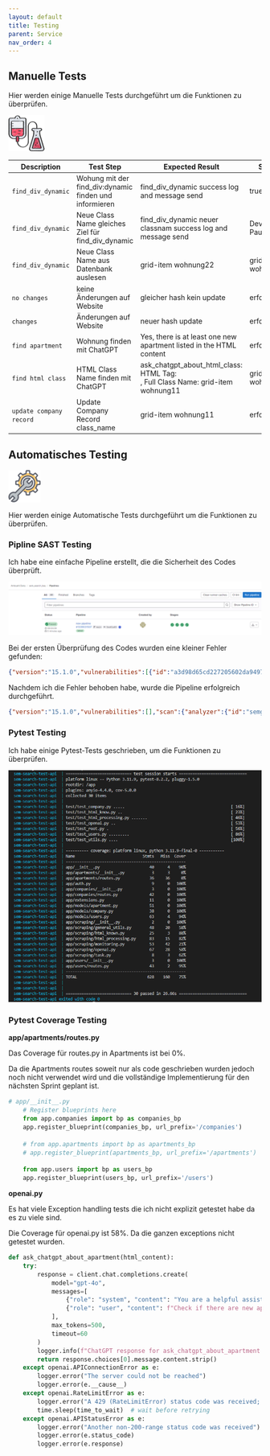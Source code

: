 ```yaml
---
layout: default
title: Testing
parent: Service
nav_order: 4
---
```


## Manuelle Tests

Hier werden einige Manuelle Tests durchgeführt um die Funktionen zu überprüfen.

![Testing](../img/testing.png)

| Description | Test Step | Expected Result | Status | Screen |
| ---         | ---       | ---             | ---    |  ---   |
| `find_div_dynamic`| Wohung mit der find_div:dynamic finden und informieren | find_div_dynamic success log and message send  | true | [Screenshot](../img/testing/find_div_dynamic.png) |
| `find_div_dynamic`| Neue Class Name gleiches Ziel für find_div_dynamic | find_div_dynamic neuer classnam success log and message send  | Device Paused | [Screenshot](../img/testing/find_div_dynamic2.png) |
| `find_div_dynamic`| Neue Class Name aus Datenbank auslesen | grid-item wohnung22  | grid-item wohnung22 | [Screenshot](../img/testing/find_div_dynamic3.png) |
| `no changes`| keine Änderungen auf Website | gleicher hash kein update  | erfolgreich | [Screenshot](../img/testing/same_hash.png) |
| `changes`| Änderungen auf Website | neuer hash update  | erfolgreich | [Screenshot](../img/testing/new_hash.png) |
| `find apartment` | Wohnung finden mit ChatGPT | Yes, there is at least one new apartment listed in the HTML content  | erfolgreich | [Screenshot](../img/testing/chat_gpt_response.png) |
| `find html class` | HTML Class Name finden mit ChatGPT | ask_chatgpt_about_html_class: HTML Tag: <div>, Full Class Name: grid-item wohnung11  | grid-item wohnung22 | [Screenshot](../img/testing/chat_gpt_response_html.png) |
| `update company record` | Update Company Record class_name | grid-item wohnung11  | erfolgreich | [Screenshot](../img/testing/chat_gpt_response_html_updatet.png) |

## Automatisches Testing

![Testing](../img/testing2.png)

Hier werden einige Automatische Tests durchgeführt um die Funktionen zu überprüfen.

### Pipline SAST Testing

Ich habe eine einfache Pipeline erstellt, die die Sicherheit des Codes überprüft.

![GitLab Pipeline](../img/testing/pipline_sast1.png)

Bei der ersten Überprüfung des Codes wurden eine kleiner Fehler gefunden:

```json
{"version":"15.1.0","vulnerabilities":[{"id":"a3d98d65cd227205602da94970e6098191dae34a783d29c820e7077746722811","category":"sast","name":"Uncontrolled resource consumption","description":"The application was found using the `requests` module without configuring a timeout value for\nconnections. This could lead to uncontrolled resource consumption where the application could\nrun out of\nsocket descriptors, effectively causing a Denial of Service (DoS).\n\nTo remediate this issue, pass in a `timeout=` argument to each `requests` call.\n\nExample using a timeout for an HTTP GET request:\n```\n# Issue a GET request to https://example.com with a timeout of 10 seconds\nresponse = requests.get('https://example.com', timeout=10)\n# Work with the response object\n# ...\n```\n\nFor more information on using the requests module see:\n- https://requests.readthedocs.io/en/latest/api/\n","cve":"semgrep_id:bandit.B113:94:94","severity":"Medium","scanner":{"id":"semgrep","name":"Semgrep"},"location":{"file":"app/scraping/general_utils.py","start_line":94},"identifiers":[{"type":"semgrep_id","name":"bandit.B113","value":"bandit.B113","url":"https://semgrep.dev/r/gitlab.bandit.B113"},{"type":"cwe","name":"CWE-400","value":"400","url":"https://cwe.mitre.org/data/definitions/400.html"},{"type":"owasp","name":"A05:2021 - Security Misconfiguration","value":"A05:2021"},{"type":"owasp","name":"A6:2017 - Security Misconfiguration","value":"A6:2017"},{"type":"bandit_test_id","name":"Bandit Test ID B113","value":"B113"}]}],"scan":{"analyzer":{"id":"semgrep","name":"Semgrep","url":"https://gitlab.com/gitlab-org/security-products/analyzers/semgrep","vendor":{"name":"GitLab"},"version":"5.3.0"},"scanner":{"id":"semgrep","name":"Semgrep","url":"https://github.com/returntocorp/semgrep","vendor":{"name":"GitLab"},"version":"1.72.0"},"type":"sast","start_time":"2024-06-19T13:39:21","end_time":"2024-06-19T13:39:33","status":"success"}}
```

Nachdem ich die Fehler behoben habe, wurde die Pipeline erfolgreich durchgeführt.

```json
{"version":"15.1.0","vulnerabilities":[],"scan":{"analyzer":{"id":"semgrep","name":"Semgrep","url":"https://gitlab.com/gitlab-org/security-products/analyzers/semgrep","vendor":{"name":"GitLab"},"version":"5.3.0"},"scanner":{"id":"semgrep","name":"Semgrep","url":"https://github.com/returntocorp/semgrep","vendor":{"name":"GitLab"},"version":"1.72.0"},"type":"sast","start_time":"2024-06-19T13:51:37","end_time":"2024-06-19T13:51:49","status":"success"}}

```

### Pytest Testing

Ich habe einige Pytest-Tests geschrieben, um die Funktionen zu überprüfen.

![Pytest](../img/testing/py_testingpng.png)

### Pytest Coverage Testing

**app/apartments/routes.py**

Das Coverage für routes.py in Apartments ist bei 0%.

Da die Apartments routes soweit nur als code geschrieben wurden jedoch noch nicht verwendet wird und die vollständige Implementierung für den nächsten Sprint geplant ist.

```python
# app/__init__.py
    # Register blueprints here
    from app.companies import bp as companies_bp
    app.register_blueprint(companies_bp, url_prefix='/companies')

    # from app.apartments import bp as apartments_bp
    # app.register_blueprint(apartments_bp, url_prefix='/apartments')

    from app.users import bp as users_bp
    app.register_blueprint(users_bp, url_prefix='/users')
```

**openai.py**

Es hat viele Exception handling tests die ich nicht explizit getestet habe da es zu viele sind.

Die Coverage für openai.py ist 58%. Da die ganzen exceptions nicht getestet wurden.

```python
def ask_chatgpt_about_apartment(html_content):
    try:
        response = client.chat.completions.create(
            model="gpt-4o",
            messages=[
                {"role": "system", "content": "You are a helpful assistant skilled in parsing HTML content."},
                {"role": "user", "content": f"Check if there are new apartments listed in the following HTML content:\n{html_content} and respond in the format 'yes apartment found or no apartment found'."}
            ],
            max_tokens=500,
            timeout=60
        )
        logger.info(f"ChatGPT response for ask_chatgpt_about_apartment: {response.choices[0].message.content.strip()}")
        return response.choices[0].message.content.strip()
    except openai.APIConnectionError as e:
        logger.error("The server could not be reached")
        logger.error(e.__cause__)
    except openai.RateLimitError as e:
        logger.error("A 429 (RateLimitError) status code was received; we should back off a bit.")
        time.sleep(time_to_wait)  # wait before retrying
    except openai.APIStatusError as e:
        logger.error("Another non-200-range status code was received")
        logger.error(e.status_code)
        logger.error(e.response)
```

